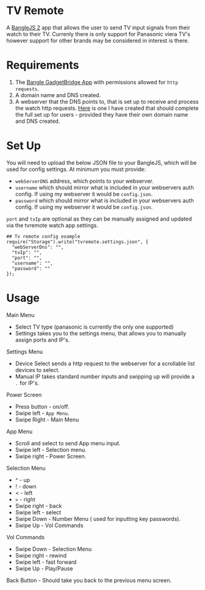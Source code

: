 # TV Remote
A [BangleJS 2](https://shop.espruino.com/banglejs2) app that allows the user to send TV input signals from their watch to their TV. 
Currenly there is only support for Panasonic viera TV's however support for other brands may be considered in interest is there.

# Requirements
1. The [Bangle GadgetBridge App](https://www.espruino.com/Gadgetbridge) with permissions allowed for `http requests`.
2. A domain name and DNS created.
3. A webserver that the DNS points to, that is set up to receive and process the watch http requests. [Here](https://github.com/Guptilious/banglejs-tvremote-webserver) is one I have created that should complete the full set up for users - provided they have their own domain name and DNS created.

# Set Up
You will need to upload the below JSON file to your BangleJS, which will be used for config settings. At minimum you must provide:
* `webServerDNS` address, which points to your webserver.
* `username` which should mirror what is included in your webservers auth config. If using my webserver it would be `config.json`.
* `password` which should mirror what is included in your webservers auth config. If using my webserver it would be `config.json`.

`port` and `tvIp` are optional as they can be manually assigned and updated via the tvremote watch app settings.

    ## Tv remote config example
    require("Storage").write("tvremote.settings.json", {
      "webServerDns": "",
      "tvIp": "",
      "port": "",
      "username": "",
      "password": ""
    });

# Usage
Main Menu
* Select TV type (panasonic is currently the only one supported)
* Settings takes you to the settings menu, that allows you to manually assign ports and IP's.

Settings Menu
* Device Select sends a http request to the webserver for a scrollable list devices to select.
* Manual IP takes standard number inputs and swipping up will provide a `.` for IP's.

Power Screen
* Press button - on/off.
* Swipe left - `App Menu`.
* Swipe Right - Main Menu

App Menu
* Scroll and select to send App menu input.
* Swipe left -  Selection menu.
* Swipe right - Power Screen.

Selection Menu
* ^ - up
* ! - down
* < - left
* `>` - right
* Swipe right - back
* Swipe left - select
* Swipe Down - Number Menu ( used for inputting key passwords).
* Swipe Up - Vol Commands

Vol Commands
* Swipe Down - Selection Menu
* Swipe right - rewind
* Swipe left - fast forward
* Swipe Up - Play/Pause

Back Button - Should take you back to the previous menu screen.
